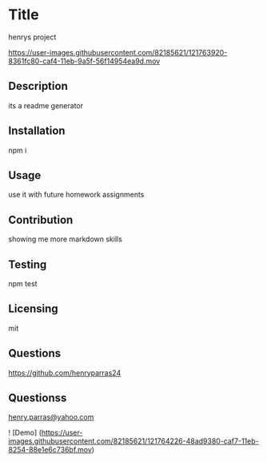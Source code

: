 # Title 
henrys project
  
https://user-images.githubusercontent.com/82185621/121763920-8361fc80-caf4-11eb-9a5f-56f14954ea9d.mov

## Description
its a readme generator

## Installation
npm i

## Usage
use it with future homework assignments

## Contribution
showing me more markdown skills

## Testing
npm test

## Licensing
mit

## Questions
<https://github.com/henryparras24>

## Questionss
<henry.parras@yahoo.com>


! [Demo] (https://user-images.githubusercontent.com/82185621/121764226-48ad9380-caf7-11eb-8254-88e1e6c736bf.mov)